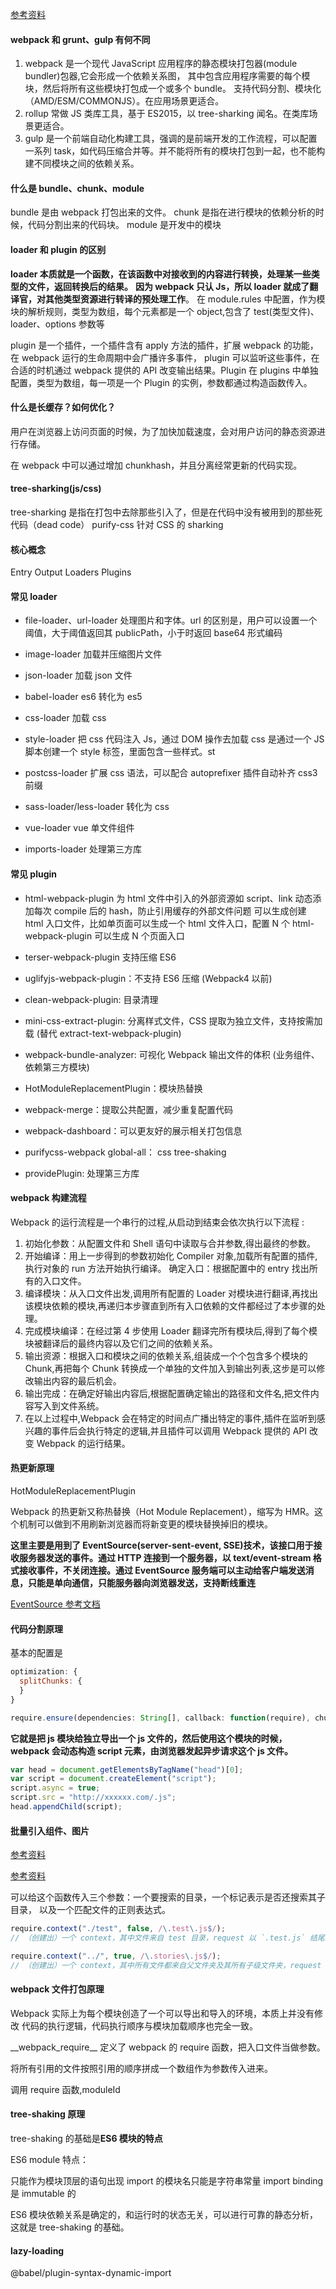 [参考资料](https://mp.weixin.qq.com/s/UdsP3u_LR64dzffNPCx-2g)

#### webpack 和 grunt、gulp 有何不同

1. webpack 是一个现代 JavaScript 应用程序的静态模块打包器(module bundler)包器,它会形成一个依赖关系图，
   其中包含应用程序需要的每个模块，然后将所有这些模块打包成一个或多个 bundle。
   支持代码分割、模块化（AMD/ESM/COMMONJS）。在应用场景更适合。
2. rollup 常做 JS 类库工具，基于 ES2015，以 tree-sharking 闻名。在类库场景更适合。
3. gulp 是一个前端自动化构建工具，强调的是前端开发的工作流程，可以配置一系列 task，如代码压缩合并等。并不能将所有的模块打包到一起，也不能构建不同模块之间的依赖关系。

#### 什么是 bundle、chunk、module

bundle 是由 webpack 打包出来的文件。
chunk 是指在进行模块的依赖分析的时候，代码分割出来的代码块。
module 是开发中的模块

#### loader 和 plugin 的区别

**loader 本质就是一个函数，在该函数中对接收到的内容进行转换，处理某一些类型的文件，返回转换后的结果。**
**因为 webpack 只认 Js，所以 loader 就成了翻译官，对其他类型资源进行转译的预处理工作**。
在 module.rules 中配置，作为模块的解析规则，类型为数组，每个元素都是一个 object,包含了 test(类型文件)、loader、options 参数等

plugin 是一个插件，一个插件含有 apply 方法的插件，扩展 webpack 的功能，在 webpack 运行的生命周期中会广播许多事件，
plugin 可以监听这些事件，在合适的时机通过 webpack 提供的 API 改变输出结果。Plugin 在 plugins 中单独配置，类型为数组，每一项是一个 Plugin 的实例，参数都通过构造函数传入。

#### 什么是长缓存？如何优化？

用户在浏览器上访问页面的时候，为了加快加载速度，会对用户访问的静态资源进行存储。

在 webpack 中可以通过增加 chunkhash，并且分离经常更新的代码实现。

#### tree-sharking(js/css)

tree-sharking 是指在打包中去除那些引入了，但是在代码中没有被用到的那些死代码（dead code）
purify-css 针对 CSS 的 sharking

#### 核心概念

Entry
Output
Loaders
Plugins

#### 常见 loader

- file-loader、url-loader 处理图片和字体。url 的区别是，用户可以设置一个阈值，大于阈值返回其 publicPath，小于时返回 base64 形式编码

- image-loader 加载并压缩图片文件

- json-loader 加载 json 文件

- babel-loader es6 转化为 es5

- css-loader 加载 css

- style-loader 把 css 代码注入 Js，通过 DOM 操作去加载 css 是通过一个 JS 脚本创建一个 style 标签，里面包含一些样式。st

- postcss-loader 扩展 css 语法，可以配合 autoprefixer 插件自动补齐 css3 前缀

- sass-loader/less-loader 转化为 css

- vue-loader vue 单文件组件

- imports-loader 处理第三方库

#### 常见 plugin

- html-webpack-plugin 为 html 文件中引入的外部资源如 script、link 动态添加每次 compile 后的 hash，防止引用缓存的外部文件问题
  可以生成创建 html 入口文件，比如单页面可以生成一个 html 文件入口，配置 N 个 html-webpack-plugin 可以生成 N 个页面入口

- terser-webpack-plugin 支持压缩 ES6

- uglifyjs-webpack-plugin：不支持 ES6 压缩 (Webpack4 以前)

- clean-webpack-plugin: 目录清理

- mini-css-extract-plugin: 分离样式文件，CSS 提取为独立文件，支持按需加载 (替代 extract-text-webpack-plugin)

- webpack-bundle-analyzer: 可视化 Webpack 输出文件的体积 (业务组件、依赖第三方模块)

- HotModuleReplacementPlugin：模块热替换

- webpack-merge：提取公共配置，减少重复配置代码

- webpack-dashboard：可以更友好的展示相关打包信息

- purifycss-webpack global-all： css tree-shaking

- providePlugin: 处理第三方库

#### webpack 构建流程

Webpack 的运行流程是一个串行的过程,从启动到结束会依次执行以下流程 :

1. 初始化参数：从配置文件和 Shell 语句中读取与合并参数,得出最终的参数。
2. 开始编译：用上一步得到的参数初始化 Compiler 对象,加载所有配置的插件,执行对象的 run 方法开始执行编译。
   确定入口：根据配置中的 entry 找出所有的入口文件。
3. 编译模块：从入口文件出发,调用所有配置的 Loader 对模块进行翻译,再找出该模块依赖的模块,再递归本步骤直到所有入口依赖的文件都经过了本步骤的处理。
4. 完成模块编译：在经过第 4 步使用 Loader 翻译完所有模块后,得到了每个模块被翻译后的最终内容以及它们之间的依赖关系。
5. 输出资源：根据入口和模块之间的依赖关系,组装成一个个包含多个模块的 Chunk,再把每个 Chunk 转换成一个单独的文件加入到输出列表,这步是可以修改输出内容的最后机会。
6. 输出完成：在确定好输出内容后,根据配置确定输出的路径和文件名,把文件内容写入到文件系统。
7. 在以上过程中,Webpack 会在特定的时间点广播出特定的事件,插件在监听到感兴趣的事件后会执行特定的逻辑,并且插件可以调用 Webpack 提供的 API 改变 Webpack 的运行结果。

#### 热更新原理

HotModuleReplacementPlugin

Webpack 的热更新又称热替换（Hot Module Replacement），缩写为 HMR。这个机制可以做到不用刷新浏览器而将新变更的模块替换掉旧的模块。

**这里主要是用到了 EventSource(server-sent-event, SSE)技术，该接口用于接收服务器发送的事件。通过 HTTP 连接到一个服务器，以 text/event-stream 格式接收事件，不关闭连接。通过 EventSource 服务端可以主动给客户端发送消息，只能是单向通信，只能服务器向浏览器发送，支持断线重连**

[EventSource 参考文档](https://developer.mozilla.org/zh-CN/docs/Server-sent_events/EventSource)

#### 代码分割原理

基本的配置是

```js
optimization: {
  splitChunks: {
  }
}
```

```js
require.ensure(dependencies: String[], callback: function(require), chunkName: String)

```

**它就是把 js 模块给独立导出一个 js 文件的，然后使用这个模块的时候，webpack 会动态构造 script 元素，由浏览器发起异步请求这个 js 文件。**

```js
var head = document.getElementsByTagName("head")[0];
var script = document.createElement("script");
script.async = true;
script.src = "http://xxxxxx.com/.js";
head.appendChild(script);
```

#### 批量引入组件、图片

[参考资料](https://segmentfault.com/a/1190000018651143)

[参考资料](https://webpack.docschina.org/guides/dependency-management)

可以给这个函数传入三个参数：一个要搜索的目录，一个标记表示是否还搜索其子目录， 以及一个匹配文件的正则表达式。

```js
require.context("./test", false, /\.test\.js$/);
// （创建出）一个 context，其中文件来自 test 目录，request 以 `.test.js` 结尾。

require.context("../", true, /\.stories\.js$/);
// （创建出）一个 context，其中所有文件都来自父文件夹及其所有子级文件夹，request 以 `.stories.js` 结尾。
```

#### webpack 文件打包原理

Webpack 实际上为每个模块创造了一个可以导出和导入的环境，本质上并没有修改 代码的执行逻辑，代码执行顺序与模块加载顺序也完全一致。

\_\_webpack_require\_\_ 定义了 webpack 的 require 函数，把入口文件当做参数。

将所有引用的文件按照引用的顺序拼成一个数组作为参数传入进来。

调用 require 函数,moduleId

#### tree-shaking 原理

tree-shaking 的基础是**ES6 模块的特点**

ES6 module 特点：

只能作为模块顶层的语句出现
import 的模块名只能是字符串常量
import binding 是 immutable 的

ES6 模块依赖关系是确定的，和运行时的状态无关，可以进行可靠的静态分析，这就是 tree-shaking 的基础。

#### lazy-loading

@babel/plugin-syntax-dynamic-import
